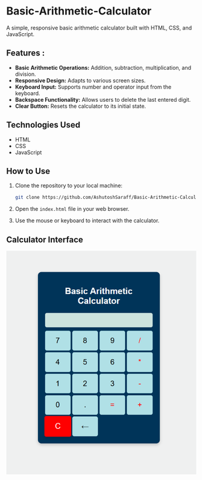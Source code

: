 # Basic-Arithmetic-Calculator
A simple, responsive basic arithmetic calculator built with HTML, CSS, and JavaScript.

## Features :

* **Basic Arithmetic Operations:** Addition, subtraction, multiplication, and division.
* **Responsive Design:** Adapts to various screen sizes.
* **Keyboard Input:** Supports number and operator input from the keyboard.
* **Backspace Functionality:** Allows users to delete the last entered digit.
* **Clear Button:** Resets the calculator to its initial state.


## Technologies Used

* HTML
* CSS
* JavaScript

## How to Use

1.  Clone the repository to your local machine:

    ```bash
    git clone https://github.com/AshutoshSaraff/Basic-Arithmetic-Calculator
    ```

2.  Open the `index.html` file in your web browser.

3.  Use the mouse or keyboard to interact with the calculator.

## Calculator Interface
![Calculator Screenshot](Images/Demo.png)


